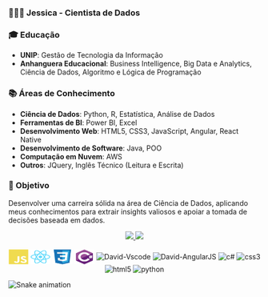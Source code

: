 <!--<div align="center">-->



<div>
  <h3>👩🏾‍💻 Jessica - Cientista de Dados</h3>

  <h3>🎓 Educação</h3>
  <ul>
    <li><strong>UNIP</strong>: Gestão de Tecnologia da Informação</li>
    <li><strong>Anhanguera Educacional</strong>: Business Intelligence, Big Data e Analytics, Ciência de Dados, Algoritmo e Lógica de Programação</li>
  </ul>

  <h3>📚 Áreas de Conhecimento</h3>
  <ul>
    <li><strong>Ciência de Dados</strong>: Python, R, Estatística, Análise de Dados</li>
    <li><strong>Ferramentas de BI</strong>: Power BI, Excel</li>
    <li><strong>Desenvolvimento Web</strong>: HTML5, CSS3, JavaScript, Angular, React Native</li>
    <li><strong>Desenvolvimento de Software</strong>: Java, POO</li>
    <li><strong>Computação em Nuvem</strong>: AWS</li>
    <li><strong>Outros</strong>: JQuery, Inglês Técnico (Leitura e Escrita)</li>
  </ul>

  <h3>🎯 Objetivo</h3>
  <p>Desenvolver uma carreira sólida na área de Ciência de Dados, aplicando meus conhecimentos para extrair insights valiosos e apoiar a tomada de decisões baseada em dados.</p>
</div>

<div align="center">
  <a href="https://github.com/JessicaFirmino">
    <img height="180em" src="https://github-readme-stats.vercel.app/api?username=JessicaFirmino&show_icons=true&theme=cobalt&include_all_commits=true&count_private=true"/>
    <img height="180em" src="https://github-readme-stats.vercel.app/api/top-langs/?username=JessicaFirmino&layout=compact&langs_count=7&theme=cobalt"/>
  </a>
</div>

<div style="display: inline_block" align="center"><br>
  <img align="center" alt="David-Js" height="30" width="40" src="https://raw.githubusercontent.com/devicons/devicon/master/icons/javascript/javascript-plain.svg">
  <img align="center" alt="David-React" height="30" width="40" src="https://raw.githubusercontent.com/devicons/devicon/master/icons/react/react-original.svg">
  <img align="center" alt="David-CSS" height="30" width="40" src="https://raw.githubusercontent.com/devicons/devicon/master/icons/css3/css3-original.svg">
  <img align="center" alt="David-Csharp" height="30" width="40" src="https://raw.githubusercontent.com/devicons/devicon/master/icons/csharp/csharp-original.svg"/>
  <img align="center" alt="David-Vscode" height="30" width="40" src="https://cdn.jsdelivr.net/gh/devicons/devicon/icons/vscode/vscode-original.svg" />
  <img align="center" alt="David-AngularJS" height="30" width="40" src="https://cdn.jsdelivr.net/gh/devicons/devicon/icons/angularjs/angularjs-original.svg" />
  <img align="center" alt="c#" height="30" width="40" src="https://cdn.jsdelivr.net/gh/devicons/devicon/icons/c/c-plain.svg" />
  <img align="center" alt="css3" height="30" width="40" src="https://cdn.jsdelivr.net/gh/devicons/devicon/icons/css3/css3-original.svg" />
  <img align="center" alt="html5" height="30" width="40" src="https://cdn.jsdelivr.net/gh/devicons/devicon/icons/html5/html5-original-wordmark.svg" />
  <img align="center" alt="python" height="30" width="40" src="https://cdn.jsdelivr.net/gh/devicons/devicon/icons/python/python-original-wordmark.svg" />
</div>

![Snake animation](https://github.com/LuigiGF/LuigiGF/blob/output/github-contribution-grid-snake.svg)





